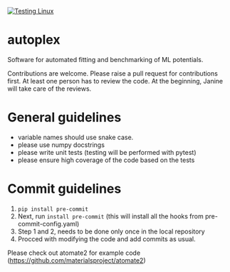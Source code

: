[![Testing Linux](https://github.com/QuantumChemist/autoplex/actions/workflows/python-package.yml/badge.svg)](https://github.com/QuantumChemist/autoplex/actions/workflows/python-package.yml)
# autoplex

Software for automated fitting and benchmarking of ML potentials.

Contributions are welcome. Please raise a pull request for contributions first. At least one person has to review the code. At the beginning, Janine will take care of the reviews.

# General guidelines
- variable names should use snake case.
- please use numpy docstrings
- please write unit tests (testing will be performed with pytest)
- please ensure high coverage of the code based on the tests

# Commit guidelines
1. `pip install pre-commit`
2. Next, run `install pre-commit` (this will install all the hooks from pre-commit-config.yaml)
3. Step 1 and 2, needs to be done only once in the local repository
4. Procced with modifying the code and add commits as usual.

Please check out atomate2 for example code (https://github.com/materialsproject/atomate2)

